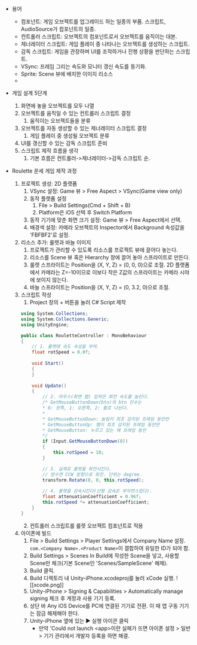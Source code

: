 - 용어
    - 컴포넌트: 게임 오브젝트를 업그레이드 하는 일종의 부품. 스크립트, AudioSource가 컴포넌트의 일종.
    - 컨트롤러 스크립트: 오브젝트의 컴포넌트로서 오브젝트를 움직이는 대본.
    - 제너레이터 스크립트: 게임 플레이 중 나타나는 오브젝트를 생성하는 스크립트.
    - 감독 스크립트: 게임을 관장하며 UI를 조작하거나 진행 상황을 판단하는 스크립트.
    - VSync: 프레임 그리는 속도와 모니터 갱신 속도를 동기화.
    - Sprite: Scene 뷰에 배치한 이미지 리소스
    - 
- 게임 설계 5단계
    1. 화면에 놓을 오브젝트를 모두 나열
    2. 오브젝트를 움직일 수 있는 컨트롤러 스크립트 결정
        1. 움직이는 오브젝트들을 분류
    3. 오브젝트를 자동 생성할 수 있는 제너레이터 스크립트 결정
        1. 게임 플레이 중 생성될 오브젝트 분류
    4. UI를 갱신할 수 있는 감독 스크립트 준비
    5. 스크립트 제작 흐름을 생각
        1. 기본 흐름은 컨트롤러->제너레이터->감독 스크립트 순.

- Roulette 운세 게임 제작 과정
    1. 프로젝트 생성: 2D 플랫폼
        1. VSync 설정: Game 뷰 > Free Aspect > VSync(Game view only)
        2. 동작 플랫폼 설정
            1. File > Build Settings(Cmd + Shift + B)
            2. Platform은 iOS 선택 후 Switch Platform 
        3. 동작 기기에 맞춘 화면 크기 설정: Game 뷰 > Free Aspect에서 선택.
        4. 배경색 설정: 카메라 오브젝트의 Inspector에서 Background 속성값을 'FBFBF2'로 설정.
    2. 리소스 추가: 룰렛과 바늘 이미지
        1. 프로젝트가 관리할 수 있도록 리소스를 프로젝트 뷰에 끌어다 놓는다.
        2. 리소스를 Scene 뷰 혹은 Hierarchy 창에 끌어 놓아 스프라이트로 만든다.
        3. 룰렛 스프라이트는 Position을 (X, Y, Z) = (0, 0, 0)으로 조절. 2D 플랫폼에서 카메라는 Z=-10이므로 이보다 작은 Z값의 스프라이트는 카메라 시야에 보이지 않는다.
        4. 바늘 스프라이트는 Position을 (X, Y, Z) = (0, 3.2, 0)으로 조절.
    3. 스크립트 작성
        1. Project 창의 + 버튼을 눌러 C# Script 제작
        ```C#
        using System.Collections;
        using System.Collections.Generic;
        using UnityEngine;
        
        public class RouletteController : MonoBehaviour
        {
            // 1. 룰렛에 속도 속성을 부여.
            float rotSpeed = 0.0f;
            
            void Start()
            {
            }
            
            void Update()
            {
                // 2. 마우스(화면 탭) 입력은 회전 속도를 늘린다.
                /* GetMouseButtonDown(btn)의 btn 인수는
                * 0: 왼쪽, 1: 오른쪽, 2: 휠로 나뉜다.
                *
                * GetMouseButtonDown: 눌림이 최초 감지된 프레임 동안만
                * GetMouseButtonUp: 뗌이 최초 감지된 프레임 동안만
                * GetMouseButton: 누르고 있는 매 프레임 동안
                */
                if (Input.GetMouseButtonDown(0))
                {
                    this.rotSpeed = 10;
                }
        
                // 3. 실제로 룰렛을 회전시킨다.
                // 양수면 CCW 방향으로 회전. 단위는 degree.
                transform.Rotate(0, 0, this.rotSpeed);
                
                // 4. 룰렛을 감속시킨다(선형 감속은 부자연스럽다).
                float attenuationCoefficient = 0.96f;
                this.rotSpeed *= attenuationCoefficient;
            }
        }
        ```
        2. 컨트롤러 스크립트를 룰렛 오브젝트 컴포넌트로 적용
    4. 아이폰에 빌드
        1. File > Build Settings > Player Settings에서 Company Name 설정. `com.<Company Name>.<Product Name>`이 결합하여 유일한 ID가 되야 함.
        2. Build Settings > Scenes In Build에 작성한 Scene을 넣고, 사용할 Scene만 체크(기본 Scene인 'Scenes/SampleScene' 해제).
        3. Build 클릭.
        4. Build 디렉토리 내 Unity-iPhone.xcodeproj를 눌러 xCode 실행.
            ![[xcode.png]]
        5. Unity-iPhone > Signing & Capabilities > Automatically manage signing 체크 후 계정과 사용 기기 등록.
        6. 상단 바 Any iOS Device를 PC에 연결된 기기로 전환. 이 때 앱 구동 기기는 잠금 해제해야 한다.
        7. Unity-iPhone 옆에 있는 ▶︎ 실행 아이콘 클릭
            - 만약 'Could not launch \<app\>이란 실패가 뜨면 아이폰 설정 > 일반 > 기기 관리에서 개발자 등록을 하면 해결.
        